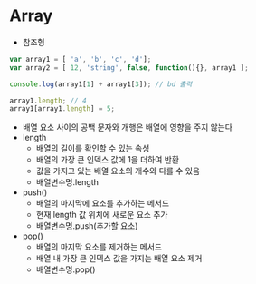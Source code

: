 # Array
- 참조형

```js
var array1 = [ 'a', 'b', 'c', 'd'];
var array2 = [ 12, 'string', false, function(){}, array1 ];

console.log(array1[1] + array1[3]); // bd 출력

array1.length; // 4
array1[array1.length] = 5;
```

- 배열 요소 사이의 공백 문자와 개행은 배열에 영향을 주지 않는다
- length 
    - 배열의 길이를 확인할 수 있는 속성
    - 배열의 가장 큰 인덱스 값에 1을 더하여 반환
    - 값을 가지고 있는 배열 요소의 개수와 다를 수 있음
    - 배열변수명.length
- push()
    - 배열의 마지막에 요소를 추가하는 메서드
    - 현재 length 값 위치에 새로운 요소 추가
    - 배열변수명.push(추가할 요소)
- pop() 
    - 배열의 마지막 요소를 제거하는 메서드
    - 배열 내 가장 큰 인덱스 값을 가지는 배열 요소 제거
    - 배열변수명.pop()    
